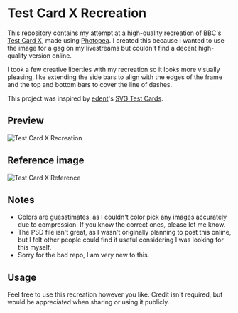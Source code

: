 # Test Card X Recreation

This repository contains my attempt at a high-quality recreation of BBC's [Test Card X](https://testcard.fandom.com/wiki/Test_Card_X), made using [Photopea](https://www.photopea.com). I created this because I wanted to use the image for a gag on my livestreams but couldn't find a decent high-quality version online.

I took a few creative liberties with my recreation so it looks more visually pleasing, like extending the side bars to align with the edges of the frame and the top and bottom bars to cover the line of dashes.

This project was inspired by [edent](https://github.com/edent)'s [SVG Test Cards](https://github.com/edent/SVGtestcard).

## Preview

![Test Card X Recreation](https://github.com/B1BU/Test-Card-X/raw/main/Test-Card-X-Recreation.png)

## Reference image

![Test Card X Reference](https://github.com/B1BU/Test-Card-X/raw/main/Test-Card-X-Reference.jpg)

## Notes

- Colors are guesstimates, as I couldn't color pick any images accurately due to compression. If you know the correct ones, please let me know.
- The PSD file isn't great, as I wasn't originally planning to post this online, but I felt other people could find it useful considering I was looking for this myself.
- Sorry for the bad repo, I am very new to this.

## Usage

Feel free to use this recreation however you like. Credit isn't required, but would be appreciated when sharing or using it publicly.
